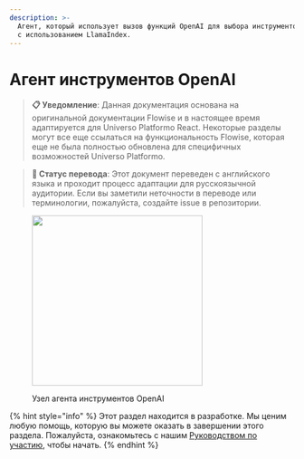 ```yaml
---
description: >-
  Агент, который использует вызов функций OpenAI для выбора инструментов и аргументов для вызова
  с использованием LlamaIndex.
---
```


# Агент инструментов OpenAI

> **📋 Уведомление**: Данная документация основана на оригинальной документации Flowise и в настоящее время адаптируется для Universo Platformo React. Некоторые разделы могут все еще ссылаться на функциональность Flowise, которая еще не была полностью обновлена для специфичных возможностей Universo Platformo.

> **🔄 Статус перевода**: Этот документ переведен с английского языка и проходит процесс адаптации для русскоязычной аудитории. Если вы заметили неточности в переводе или терминологии, пожалуйста, создайте issue в репозитории.

<figure><img src="../../../.gitbook/assets/image (9) (1) (1) (1) (2).png" alt="" width="301"><figcaption><p>Узел агента инструментов OpenAI</p></figcaption></figure>

{% hint style="info" %}
Этот раздел находится в разработке. Мы ценим любую помощь, которую вы можете оказать в завершении этого раздела. Пожалуйста, ознакомьтесь с нашим [Руководством по участию](broken-reference), чтобы начать.
{% endhint %}
